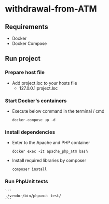 # withdrawal-from-ATM

## Requirements
- Docker
- Docker Compose

## Run project

### Prepare host file
- Add project.loc to your hosts file
    - 127.0.0.1 project.loc
### Start Docker's containers
- Execute below command in the terminal / cmd
    ```
    docker-compose up -d
    ```
### Install dependencies 
- Enter to the Apache and PHP container
    ```
    docker exec -it apache_php_atm bash
    ```
- Install required libraries by composer 
    ```
    composer install
    ```
### Run PhpUnit tests
    ```
    ./vendor/bin/phpunit test/
    ```